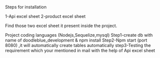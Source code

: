 Steps for installation

1-Api excel sheet 
2-product excel sheet

Find those two excel sheet it present inside the project.

Project coding languages
(Nodejs,Sequelize,mysql)
Step1-create db with name of doodleblue_development & npm install
Step2-Npm start (port 8080) ,it will automatically create tables automatically
step3-Testing the requirement which your mentioned in mail with the help of Api excel sheet 